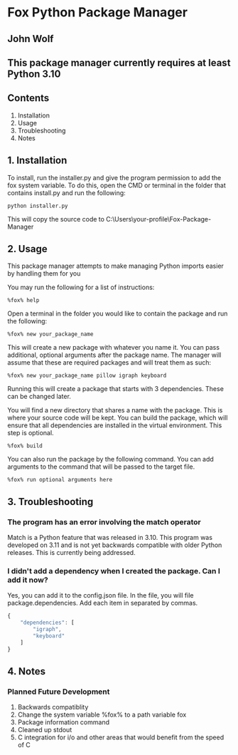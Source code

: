 # Fox Python Package Manager
## John Wolf

## This package manager currently requires at least Python 3.10

## Contents
1. Installation
2. Usage
3. Troubleshooting
4. Notes

## 1. Installation
To install, run the installer.py and give the program permission to add the fox system variable.
To do this, open the CMD or terminal in the folder that contains install.py and run the following:
```
python installer.py
```

This will copy the source code to C:\Users\your-profile\Fox-Package-Manager

## 2. Usage
This package manager attempts to make managing Python imports easier by handling them for you

You may run the following for a list of instructions:
```
%fox% help
```

Open a terminal in the folder you would like to contain the package and run the following:
```
%fox% new your_package_name
```

This will create a new package with whatever you name it. You can pass additional, optional arguments after the package name. The manager will assume that these are required packages and will treat them as such:
```
%fox% new your_package_name pillow igraph keyboard
```

Running this will create a package that starts with 3 dependencies. These can be changed later.

You will find a new directory that shares a name with the package. This is where your source code will be kept. You can build the package, which will ensure that all dependencies are installed in the virtual environment. This step is optional.
```
%fox% build
```

You can also run the package by the following command. You can add arguments to the command that will be passed to the target file.
```
%fox% run optional arguments here
```

## 3. Troubleshooting

### The program has an error involving the match operator
Match is a Python feature that was released in 3.10. This program was developed on 3.11 and is not yet backwards compatible with older Python releases. This is currently being addressed.

### I didn't add a dependency when I created the package. Can I add it now?
Yes, you can add it to the config.json file. In the file, you will file package.dependencies. Add each item in separated by commas.
```js
{
    "dependencies": [
        "igraph",
        "keyboard"
    ]
}
```

## 4. Notes

### Planned Future Development
1. Backwards compatiblity
2. Change the system variable %fox% to a path variable fox
3. Package information command
4. Cleaned up stdout
5. C integration for i/o and other areas that would benefit from the speed of C